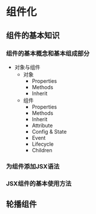 # 组件化

## 组件的基本知识
### 组件的基本概念和基本组成部分
- 对象与组件
  - 对象
    - Properties
    - Methods
    - Inherit
  - 组件
    - Properties
    - Methods
    - Inherit
    - Attribute
    - Config & State
    - Event
    - Lifecycle
    - Children

### 为组件添加JSX语法



### JSX组件的基本使用方法



## 轮播组件
